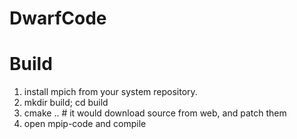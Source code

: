DwarfCode
=========

Build
========

1.  install mpich from your system repository.
2.  mkdir build; cd build
3.  cmake .. # it would download source from web, and patch them
4.  open mpip-code and compile
